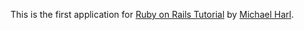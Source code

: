 This is the first application for [Ruby on Rails Tutorial](http://railstutorial.org)
by [Michael Harl](http://michealhart1.com).
